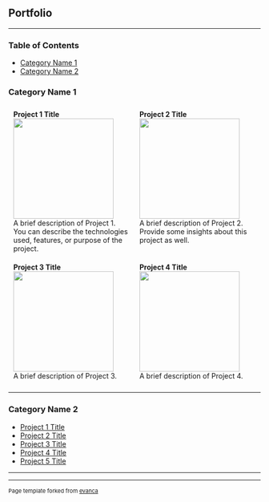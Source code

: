 ## Portfolio

---
### Table of Contents
- [Category Name 1](#category-name-1)
- [Category Name 2](#category-name-2)
  <br>
### Category Name 1 


<div style="display: flex;">
  <div style="flex: 1; padding: 10px;">
    <b>Project 1 Title</b><br>
    <img src="images/dummy_thumbnail.jpg?raw=true" width="200px"/><br>
    A brief description of Project 1. You can describe the technologies used, features, or purpose of the project.
  </div>
  <div style="flex: 1; padding: 10px;">
    <b>Project 2 Title</b><br>
    <img src="images/dummy_thumbnail.jpg?raw=true" width="200px"/><br>
    A brief description of Project 2. Provide some insights about this project as well.
  </div>
</div>

<div style="display: flex;">
  <div style="flex: 1; padding: 10px;">
    <b>Project 3 Title</b><br>
    <img src="images/dummy_thumbnail.jpg?raw=true" width="200px"/><br>
    A brief description of Project 3.
  </div>
  <div style="flex: 1; padding: 10px;">
    <b>Project 4 Title</b><br>
    <img src="images/dummy_thumbnail.jpg?raw=true" width="200px"/><br>
    A brief description of Project 4.
  </div>
</div>

---

### Category Name 2

- [Project 1 Title](http://example.com/)
- [Project 2 Title](http://example.com/)
- [Project 3 Title](http://example.com/)
- [Project 4 Title](http://example.com/)
- [Project 5 Title](http://example.com/)

---




---
<p style="font-size:11px">Page template forked from <a href="https://github.com/evanca/quick-portfolio">evanca</a></p>
<!-- Remove above link if you don't want to attibute -->
